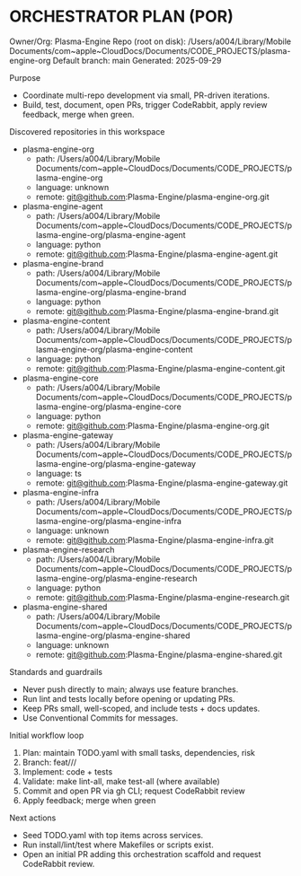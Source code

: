 # ORCHESTRATOR PLAN (POR)

Owner/Org: Plasma-Engine
Repo (root on disk): /Users/a004/Library/Mobile Documents/com~apple~CloudDocs/Documents/CODE_PROJECTS/plasma-engine-org
Default branch: main
Generated: 2025-09-29

Purpose
- Coordinate multi-repo development via small, PR-driven iterations.
- Build, test, document, open PRs, trigger CodeRabbit, apply review feedback, merge when green.

Discovered repositories in this workspace
- plasma-engine-org
  - path: /Users/a004/Library/Mobile Documents/com~apple~CloudDocs/Documents/CODE_PROJECTS/plasma-engine-org
  - language: unknown
  - remote: git@github.com:Plasma-Engine/plasma-engine-org.git
- plasma-engine-agent
  - path: /Users/a004/Library/Mobile Documents/com~apple~CloudDocs/Documents/CODE_PROJECTS/plasma-engine-org/plasma-engine-agent
  - language: python
  - remote: git@github.com:Plasma-Engine/plasma-engine-agent.git
- plasma-engine-brand
  - path: /Users/a004/Library/Mobile Documents/com~apple~CloudDocs/Documents/CODE_PROJECTS/plasma-engine-org/plasma-engine-brand
  - language: python
  - remote: git@github.com:Plasma-Engine/plasma-engine-brand.git
- plasma-engine-content
  - path: /Users/a004/Library/Mobile Documents/com~apple~CloudDocs/Documents/CODE_PROJECTS/plasma-engine-org/plasma-engine-content
  - language: python
  - remote: git@github.com:Plasma-Engine/plasma-engine-content.git
- plasma-engine-core
  - path: /Users/a004/Library/Mobile Documents/com~apple~CloudDocs/Documents/CODE_PROJECTS/plasma-engine-org/plasma-engine-core
  - language: python
  - remote: git@github.com:Plasma-Engine/plasma-engine-org.git
- plasma-engine-gateway
  - path: /Users/a004/Library/Mobile Documents/com~apple~CloudDocs/Documents/CODE_PROJECTS/plasma-engine-org/plasma-engine-gateway
  - language: ts
  - remote: git@github.com:Plasma-Engine/plasma-engine-gateway.git
- plasma-engine-infra
  - path: /Users/a004/Library/Mobile Documents/com~apple~CloudDocs/Documents/CODE_PROJECTS/plasma-engine-org/plasma-engine-infra
  - language: unknown
  - remote: git@github.com:Plasma-Engine/plasma-engine-infra.git
- plasma-engine-research
  - path: /Users/a004/Library/Mobile Documents/com~apple~CloudDocs/Documents/CODE_PROJECTS/plasma-engine-org/plasma-engine-research
  - language: python
  - remote: git@github.com:Plasma-Engine/plasma-engine-research.git
- plasma-engine-shared
  - path: /Users/a004/Library/Mobile Documents/com~apple~CloudDocs/Documents/CODE_PROJECTS/plasma-engine-org/plasma-engine-shared
  - language: unknown
  - remote: git@github.com:Plasma-Engine/plasma-engine-shared.git

Standards and guardrails
- Never push directly to main; always use feature branches.
- Run lint and tests locally before opening or updating PRs.
- Keep PRs small, well-scoped, and include tests + docs updates.
- Use Conventional Commits for messages.

Initial workflow loop
1) Plan: maintain TODO.yaml with small tasks, dependencies, risk
2) Branch: feat/<service>/<scope>/<date>
3) Implement: code + tests
4) Validate: make lint-all, make test-all (where available)
5) Commit and open PR via gh CLI; request CodeRabbit review
6) Apply feedback; merge when green

Next actions
- Seed TODO.yaml with top items across services.
- Run install/lint/test where Makefiles or scripts exist.
- Open an initial PR adding this orchestration scaffold and request CodeRabbit review.
